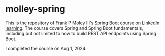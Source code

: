 # molley-spring

This is the repository of Frank P Moley III's Spring Boot course on [LinkedIn learning](https://www.linkedin.com/learning/certificates/090122a86b3ecb077fcc9717fef50cf636c7dc3341ec960567413fdb5ff81081?u=89670162). The course covers Spring and Spring Boot fundamentals, including but not limited to how to build REST API endpoints using Spring Boot. 

I completed the course on Aug 1, 2024.